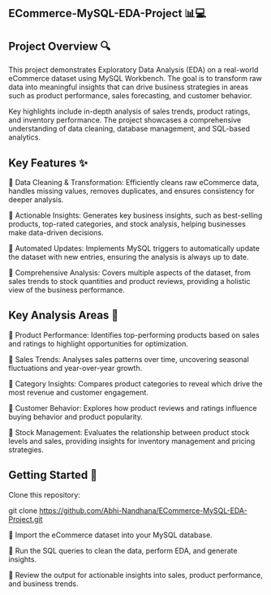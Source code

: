 ## ECommerce-MySQL-EDA-Project 📊💻

## Project Overview 🔍

This project demonstrates Exploratory Data Analysis (EDA) on a real-world eCommerce dataset using MySQL Workbench. The goal is to transform raw data into meaningful insights that can drive business strategies in areas such as product performance, sales forecasting, and customer behavior.

Key highlights include in-depth analysis of sales trends, product ratings, and inventory performance. The project showcases a comprehensive understanding of data cleaning, database management, and SQL-based analytics.

## Key Features ✨

  	Data Cleaning & Transformation: Efficiently cleans raw eCommerce data, handles missing values, removes duplicates, and ensures consistency for deeper analysis.
  
  	Actionable Insights: Generates key business insights, such as best-selling products, top-rated categories, and stock analysis, helping businesses make data-driven decisions.
  
  	Automated Updates: Implements MySQL triggers to automatically update the dataset with new entries, ensuring the analysis is always up to date.
  
  	Comprehensive Analysis: Covers multiple aspects of the dataset, from sales trends to stock quantities and product reviews, providing a holistic view of the business performance.

## Key Analysis Areas 🔑

  	Product Performance: Identifies top-performing products based on sales and ratings to highlight opportunities for optimization.
  
  	Sales Trends: Analyses sales patterns over time, uncovering seasonal fluctuations and year-over-year growth.
  
  	Category Insights: Compares product categories to reveal which drive the most revenue and customer engagement.
  
  	Customer Behavior: Explores how product reviews and ratings influence buying behavior and product popularity.
  
  	Stock Management: Evaluates the relationship between product stock levels and sales, providing insights for inventory management and pricing strategies.

## Getting Started 🚀

  Clone this repository:
  
  git clone https://github.com/Abhi-Nandhana/ECommerce-MySQL-EDA-Project.git
  
  	Import the eCommerce dataset into your MySQL database.
  
  	Run the SQL queries to clean the data, perform EDA, and generate insights.
  
  	Review the output for actionable insights into sales, product performance, and business trends.
